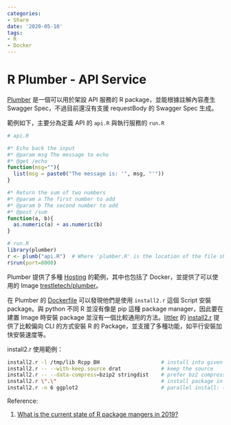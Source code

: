 ```yaml
---
categories:
- Share
date: '2020-05-10'
tags:
- R
- Docker
---
```


# R Plumber - API Service

[Plumber](https://www.rplumber.io/) 是一個可以用於架設 API 服務的 R package，並能根據註解內容產生 Swagger Spec，不過目前還沒有支援 requestBody 的 Swagger Spec 生成。

範例如下，主要分為定義 API 的 ```api.R``` 與執行服務的 ```run.R```

```R
# api.R

#* Echo back the input
#* @param msg The message to echo
#* @get /echo
function(msg=""){
  list(msg = paste0("The message is: '", msg, "'"))
}

#* Return the sum of two numbers
#* @param a The first number to add
#* @param b The second number to add
#* @post /sum
function(a, b){
  as.numeric(a) + as.numeric(b)
}
```

```R
# run.R
library(plumber)
r <- plumb("api.R")  # Where 'plumber.R' is the location of the file shown above
r$run(port=8000)
```

Plumber 提供了多種 [Hosting](https://www.rplumber.io/docs/hosting.html) 的範例，其中也包括了 Docker，並提供了可以使用的 Image [trestletech/plumber](https://hub.docker.com/r/trestletech/plumber)。

在 Plumber 的 [Dockerfile](https://hub.docker.com/r/trestletech/plumber/dockerfile) 可以發現他們是使用 ```install2.r``` 這個 Script 安裝 package。與 python 不同 R 並沒有像是 pip 這種 package manager，因此要在建置 Image 時安裝 package 並沒有一個比較通用的方法。[littler](http://dirk.eddelbuettel.com/code/littler.html) 的 [install2.r](https://github.com/eddelbuettel/littler/blob/master/inst/examples/install2.r) 提供了比較偏向 CLI 的方式安裝 R 的 Package，並支援了多種功能，如平行安裝加快安裝速度等。

install2.r 使用範例：

```bash
install2.r -l /tmp/lib Rcpp BH                    # install into given library
install2.r -- --with-keep.source drat             # keep the source
install2.r -- --data-compress=bzip2 stringdist    # prefer bz2 compression
install2.r \".\"                                  # install package in current directory
install2.r -n 6 ggplot2                           # parallel install: (6 processes)
```

Reference:

1. [What is the current state of R package mangers in 2019?](https://community.rstudio.com/t/what-is-the-current-state-of-r-package-mangers-in-2019/25143/3)